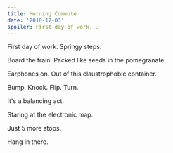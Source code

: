 ```yaml
---
title: Morning Commute
date: '2018-12-03'
spoiler: First day of work...
---
```


First day of work. Springy steps.

Board the train. Packed like seeds in the pomegranate.

Earphones on. Out of this claustrophobic container. 

Bump. Knock. Flip. Turn.

It's a balancing act.

Staring at the electronic map.

Just 5 more stops. 

Hang in there.


